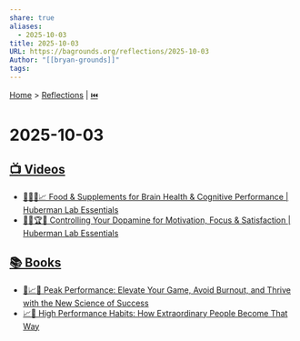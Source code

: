 ```yaml
---
share: true
aliases:
  - 2025-10-03
title: 2025-10-03
URL: https://bagrounds.org/reflections/2025-10-03
Author: "[[bryan-grounds]]"
tags:
---
```

[Home](../index.md) > [Reflections](./index.md) | [⏮️](./2025-10-02.md)  
# 2025-10-03  
## [📺 Videos](../videos/index.md)  
- [🧠🍎💊📈 Food & Supplements for Brain Health & Cognitive Performance | Huberman Lab Essentials](../videos/food-supplements-for-brain-health-cognitive-performance-huberman-lab-essentials.md)  
- [🧠🎯🏆😌 Controlling Your Dopamine for Motivation, Focus & Satisfaction | Huberman Lab Essentials](../videos/controlling-your-dopamine-for-motivation-focus-satisfaction-huberman-lab-essentials.md)  
  
## [📚 Books](../books/index.md)  
- [🚀📈🧘 Peak Performance: Elevate Your Game, Avoid Burnout, and Thrive with the New Science of Success](../books/peak-performance-elevate-your-game-avoid-burnout-and-thrive-with-the-new-science-of-success.md)  
- [📈🌟 High Performance Habits: How Extraordinary People Become That Way](../books/high-performance-habits-how-extraordinary-people-become-that-way.md)